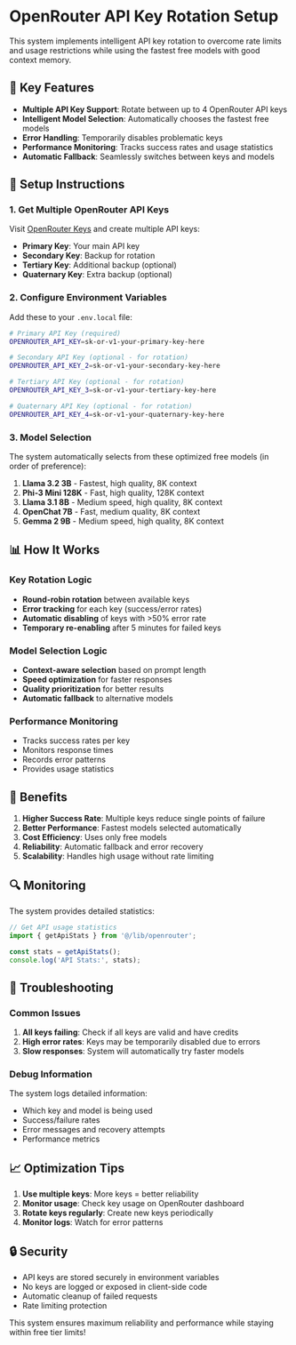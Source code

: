 # OpenRouter API Key Rotation Setup

This system implements intelligent API key rotation to overcome rate limits and usage restrictions while using the fastest free models with good context memory.

## 🚀 **Key Features**

- **Multiple API Key Support**: Rotate between up to 4 OpenRouter API keys
- **Intelligent Model Selection**: Automatically chooses the fastest free models
- **Error Handling**: Temporarily disables problematic keys
- **Performance Monitoring**: Tracks success rates and usage statistics
- **Automatic Fallback**: Seamlessly switches between keys and models

## 🔧 **Setup Instructions**

### 1. Get Multiple OpenRouter API Keys

Visit [OpenRouter Keys](https://openrouter.ai/keys) and create multiple API keys:

- **Primary Key**: Your main API key
- **Secondary Key**: Backup for rotation
- **Tertiary Key**: Additional backup (optional)
- **Quaternary Key**: Extra backup (optional)

### 2. Configure Environment Variables

Add these to your `.env.local` file:

```bash
# Primary API Key (required)
OPENROUTER_API_KEY=sk-or-v1-your-primary-key-here

# Secondary API Key (optional - for rotation)
OPENROUTER_API_KEY_2=sk-or-v1-your-secondary-key-here

# Tertiary API Key (optional - for rotation)
OPENROUTER_API_KEY_3=sk-or-v1-your-tertiary-key-here

# Quaternary API Key (optional - for rotation)
OPENROUTER_API_KEY_4=sk-or-v1-your-quaternary-key-here
```

### 3. Model Selection

The system automatically selects from these optimized free models (in order of preference):

1. **Llama 3.2 3B** - Fastest, high quality, 8K context
2. **Phi-3 Mini 128K** - Fast, high quality, 128K context
3. **Llama 3.1 8B** - Medium speed, high quality, 8K context
4. **OpenChat 7B** - Fast, medium quality, 8K context
5. **Gemma 2 9B** - Medium speed, high quality, 8K context

## 📊 **How It Works**

### Key Rotation Logic
- **Round-robin rotation** between available keys
- **Error tracking** for each key (success/error rates)
- **Automatic disabling** of keys with >50% error rate
- **Temporary re-enabling** after 5 minutes for failed keys

### Model Selection Logic
- **Context-aware selection** based on prompt length
- **Speed optimization** for faster responses
- **Quality prioritization** for better results
- **Automatic fallback** to alternative models

### Performance Monitoring
- Tracks success rates per key
- Monitors response times
- Records error patterns
- Provides usage statistics

## 🎯 **Benefits**

1. **Higher Success Rate**: Multiple keys reduce single points of failure
2. **Better Performance**: Fastest models selected automatically
3. **Cost Efficiency**: Uses only free models
4. **Reliability**: Automatic fallback and error recovery
5. **Scalability**: Handles high usage without rate limiting

## 🔍 **Monitoring**

The system provides detailed statistics:

```typescript
// Get API usage statistics
import { getApiStats } from '@/lib/openrouter';

const stats = getApiStats();
console.log('API Stats:', stats);
```

## 🚨 **Troubleshooting**

### Common Issues

1. **All keys failing**: Check if all keys are valid and have credits
2. **High error rates**: Keys may be temporarily disabled due to errors
3. **Slow responses**: System will automatically try faster models

### Debug Information

The system logs detailed information:
- Which key and model is being used
- Success/failure rates
- Error messages and recovery attempts
- Performance metrics

## 📈 **Optimization Tips**

1. **Use multiple keys**: More keys = better reliability
2. **Monitor usage**: Check key usage on OpenRouter dashboard
3. **Rotate keys regularly**: Create new keys periodically
4. **Monitor logs**: Watch for error patterns

## 🔒 **Security**

- API keys are stored securely in environment variables
- No keys are logged or exposed in client-side code
- Automatic cleanup of failed requests
- Rate limiting protection

This system ensures maximum reliability and performance while staying within free tier limits!
